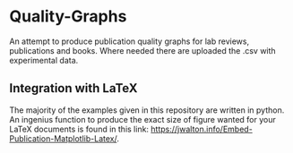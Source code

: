 # Quality-Graphs
An attempt to produce publication quality graphs for lab reviews, publications and books. Where needed there are uploaded the .csv with experimental data.

## Integration with LaTeX
The majority of the examples given in this repository are written in python. An ingenius function to produce the exact size of figure wanted for your LaTeX documents is found in this link: https://jwalton.info/Embed-Publication-Matplotlib-Latex/.
